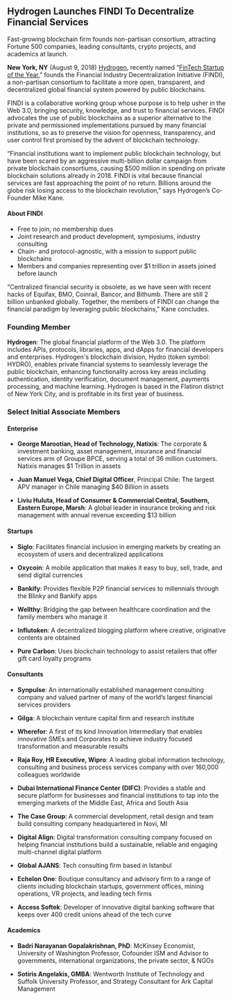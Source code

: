 ## Hydrogen Launches FINDI To Decentralize Financial Services
Fast-growing blockchain firm founds non-partisan consortium, attracting Fortune 500 companies, leading consultants, crypto projects, and academics at launch.

**New York, NY** (August 9, 2018) [Hydrogen](www.hydrogenplatform.com), recently named “[FinTech Startup of the Year](https://home.kpmg.com/lu/en/home/media/press-releases/2018/06/fintech-awards-luxembourg.html),” founds the Financial Industry Decentralization Initiative (FINDI), a non-partisan consortium to facilitate a more open, transparent, and decentralized global financial system powered by public blockchains.

  

FINDI is a collaborative working group whose purpose is to help usher in the Web 3.0, bringing security, knowledge, and trust to financial services. FINDI advocates the use of public blockchains as a superior alternative to the private and permissioned implementations pursued by many financial institutions, so as to preserve the vision for openness, transparency, and user control first promised by the advent of blockchain technology.

  

“Financial institutions want to implement public blockchain technology, but have been scared by an aggressive multi-billion dollar campaign from private blockchain consortiums, causing $500 million in spending on private blockchain solutions already in 2018. FINDI is vital because financial services are fast approaching the point of no return. Billions around the globe risk losing access to the blockchain revolution,” says Hydrogen’s Co-Founder Mike Kane.

  

#### About FINDI

-   Free to join, no membership dues
-   Joint research and product development, symposiums, industry consulting
-   Chain- and protocol-agnostic, with a mission to support public blockchains
-   Members and companies representing over $1 trillion in assets joined before launch
    

  

“Centralized financial security is obsolete, as we have seen with recent hacks of Equifax, BMO, Coinrail, Bancor, and Bithumb. There are still 2 billion unbanked globally. Together, the members of FINDI can change the financial paradigm by leveraging public blockchains,” Kane concludes.

  
  

### Founding Member

  

**Hydrogen**: The global financial platform of the Web 3.0. The platform includes APIs, protocols, libraries, apps, and dApps for financial developers and enterprises. Hydrogen's blockchain division, Hydro (token symbol: HYDRO), enables private financial systems to seamlessly leverage the public blockchain, enhancing functionality across key areas including authentication, identity verification, document management, payments processing, and machine learning. Hydrogen is based in the Flatiron district of New York City, and is profitable in its first year of business.

### Select Initial Associate Members

  

#### Enterprise

-   **George Marootian, Head of Technology, Natixis**: The corporate & investment banking, asset management, insurance and financial services arm of Groupe BPCE, serving a total of 36 million customers. Natixis manages $1 Trillion in assets
    
-   **Juan Manuel Vega, Chief Digital Officer**, Principal Chile: The largest APV manager in Chile managing $40 Billion in assets
    
-   **Liviu Huluta, Head of Consumer & Commercial Central, Southern, Eastern Europe, Marsh**: A global leader in insurance broking and risk management with annual revenue exceeding $13 billion
    

  

#### Startups

-   **Siglo**: Facilitates financial inclusion in emerging markets by creating an ecosystem of users and decentralized applications
    
-   **Oxycoin**: A mobile application that makes it easy to buy, sell, trade, and send digital currencies
    
-   **Bankify**: Provides flexible P2P financial services to millennials through the Blinky and Bankify apps
    
-   **Wellthy**: Bridging the gap between healthcare coordination and the family members who manage it
    
-   **Influtoken**: A decentralized blogging platform where creative, originative contents are obtained
    
-   **Pure Carbon**: Uses blockchain technology to assist retailers that offer gift card loyalty programs
    

  

#### Consultants

-   **Synpulse**: An internationally established management consulting company and valued partner of many of the world’s largest financial services providers
    
-   **Gilga**: A blockchain venture capital firm and research institute
    
-   **Wherefor**: A first of its kind Innovation Intermediary that enables innovative SMEs and Corporates to achieve industry focused transformation and measurable results
    
-   **Raja Roy, HR Executive, Wipro**: A leading global information technology, consulting and business process services company with over 160,000 colleagues worldwide
    
-   **Dubai International Finance Center (DIFC)**: Provides a stable and secure platform for businesses and financial institutions to tap into the emerging markets of the Middle East, Africa and South Asia
    
-   **The Case Group**: A commercial development, retail design and team build consulting company headquartered in Novi, MI
    
-   **Digital Align**: Digital transformation consulting company focused on helping financial institutions build a sustainable, reliable and engaging multi-channel digital platform
    
-   **Global AJANS**: Tech consulting firm based in Istanbul
    
-   **Echelon One**: Boutique consultancy and advisory firm to a range of clients including blockchain startups, government offices, mining operations, VR projects, and leading tech firms
    
-   **Access Softek**: Developer of innovative digital banking software that keeps over 400 credit unions ahead of the tech curve
    

  

#### Academics

-   **Badri Narayanan Gopalakrishnan, PhD**: McKinsey Economist, University of Washington Professor, Cofounder ISM and Advisor to governments, international organizations, the private sector, & NGOs
    

* **Sotiris Angelakis, GMBA**: Wentworth Institute of Technology and Suffolk University Professor, and Strategy Consultant for Ark Capital Management
